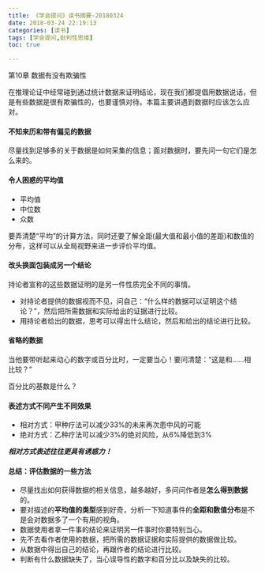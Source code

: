 ```yaml
---
title: 《学会提问》读书摘要-20180324
date: 2018-03-24 22:19:13
categories: [读书]
tags: [学会提问,批判性思维]
toc: true

---
```

第10章 数据有没有欺骗性

在推理论证中经常碰到通过统计数据来证明结论，现在我们都提倡用数据说话，但是有些数据是很有欺骗性的，也要谨慎对待。本篇主要讲遇到数据时应该怎么应对。
<!--more-->

#### 不知来历和带有偏见的数据

尽量找到足够多的关于数据是如何采集的信息；面对数据时，要先问一句它们是怎么来的。
	
#### 令人困惑的平均值

* 平均值
* 中位数
* 众数

要弄清楚“平均”的计算方法，同时还要了解全距(最大值和最小值的差距)和数值的分布，这样可以从全局视野来进一步评价平均值。

#### 改头换面包装成另一个结论

持论者宣称的这些数据证明的是另一件性质完全不同的事情。

* 对持论者提供的数据视而不见，问自己：“什么样的数据可以证明这个结论？”，然后把所需数据和实际给出的证据进行比较。
* 用持论者给出的数据，思考可以得出什么结论，然后和给出的结论进行比较。

#### 省略的数据

当他要带听起来动心的数字或百分比时，一定要当心！要问清楚：“这是和......相比较？”

百分比的基数是什么？

#### 表述方式不同产生不同效果

* 相对方式：甲种疗法可以减少33%的未来再次患中风的可能
* 绝对方式：乙种疗法可以减少3%的绝对风险，从6%降低到3%

***相对方式表述往往更具有诱惑力！***

#### 总结：评估数据的一些方法

* 尽量找出如何获得数据的相关信息，越多越好，多问问作者是**怎么得到数据**的。
* 要对描述的**平均值的类型**感到好奇，分析一下知道事件的**全距和数值分布**是不是会对数据多了一个有用的视角。
* 数据使用者拿一件事的结论来证明另一件事时你要特别当心。
* 先不去看作者使用的数据，把所需的数据证据和实际提供的数据做比较。
* 从数据中得出自己的结论，再跟作者的结论进行比较。
* 判断有什么数据缺失了，当心误导性的数字和百分比以及缺失的比较。